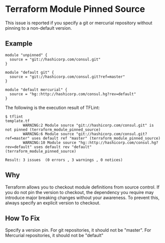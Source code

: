 # Terraform Module Pinned Source
This issue is reported if you specify a git or mercurial repository without pinning to a non-default version.

## Example
```
module "unpinned" {
  source = "git://hashicorp.com/consul.git"
}

module "default git" {
  source = "git://hashicorp.com/consul.git?ref=master"
}

module "default mercurial" {
  source = "hg::http://hashicorp.com/consul.hg?rev=default"
}
```

The following is the execution result of TFLint: 

```
$ tflint
template.tf
        WARNING:2 Module source "git://hashicorp.com/consul.git" is not pinned (terraform_module_pinned_source)
        WARNING:6 Module source "git://hashicorp.com/consul.git?ref=master" uses default ref "master" (terraform_module_pinned_source)
        WARNING:10 Module source "hg::http://hashicorp.com/consul.hg?rev=default" uses default rev "default" (terraform_module_pinned_source)

Result: 3 issues  (0 errors , 3 warnings , 0 notices)
```

## Why
Terraform allows you to checkout module definitions from source control. If you do not pin the version to checkout, the dependency you require may introduce major breaking changes without your awareness. To prevent this, always specify an explicit version to checkout.

## How To Fix
Specify a version pin.  For git repositories, it should not be "master". For Mercurial repositories, it should not be "default"
